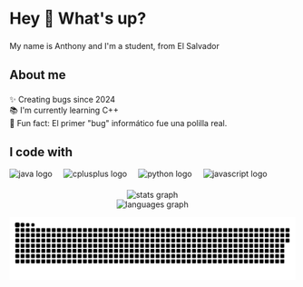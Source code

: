 <h1 align="left">Hey 👋 What's up?</h1>

###

<p align="left">My name is Anthony and I'm a student, from El Salvador</p>

###

<h2 align="left">About me</h2>

###

<p align="left">✨ Creating bugs since 2024<br>📚 I'm currently learning C++ <br>🎲 Fun fact: El primer "bug" informático fue una polilla real.</p>

###

<h2 align="left">I code with</h2>

<div align="left">
  <img src="https://cdn.jsdelivr.net/gh/devicons/devicon/icons/java/java-original.svg" height="40" alt="java logo"  />
  <img width="12" />
  <img src="https://cdn.jsdelivr.net/gh/devicons/devicon/icons/cplusplus/cplusplus-original.svg" height="40" alt="cplusplus logo"  />
  <img width="12" />
  <img src="https://cdn.jsdelivr.net/gh/devicons/devicon/icons/python/python-original.svg" height="40" alt="python logo"  />
  <img width="12" />
  <img src="https://cdn.jsdelivr.net/gh/devicons/devicon/icons/javascript/javascript-original.svg" height="40" alt="javascript logo"  />
</div> ㅤㅤㅤ
ㅤㅤ

<div align="center">
  <img src="https://github-readme-stats.vercel.app/api?username=Tony162wbwd&hide_title=false&hide_rank=false&show_icons=true&include_all_commits=true&count_private=true&disable_animations=false&theme=dracula&locale=en&hide_border=false&order=1" height="150" alt="stats graph" /> <br>
  <img src="https://github-readme-stats.vercel.app/api/top-langs?username=Tony162wbwd&locale=en&hide_title=false&layout=compact&card_width=320&langs_count=4&theme=react&hide_border=false&order=2" height="150" alt="languages graph" /> <br>
  
</div>



![Snake animation](https://github.com/Tony162wbwd/My-Projects/raw/output/snake.svg)
